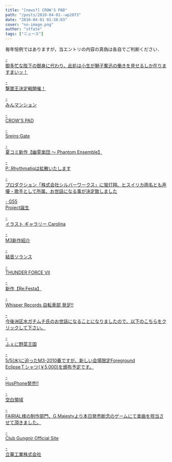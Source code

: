 ```yaml
---
title: "[news?] CROW'S PAD"
path: "/posts/2010-04-01--wp2073"
date: "2010-04-01 01:38:03"
cover: "no-image.png"
author: "stfate"
tags: ["ニュース"]
---
```


<style type="text/css">
<!--
p {white-space: pre-wrap};
-->
</style>

毎年恒例ではありますが，当エントリの内容の真偽は各自でご判断ください．

<a class="topics" href="http://sound-horizon.net/" target="_blank">- 御多忙な陛下の御身に代わり、此処は小生が獅子奮迅の働きを見せるしか在りますまいッ！</a>
<div class="news"></div>

<a class="topics" href="http://cineraria-tfs.net/" target="_blank">- 撃墜王決定戦開催！</a>
<div class="news"></div>

<a class="topics" href="http://www.rekka.jp/" target="_blank">- みんマンション</a>
<div class="news"></div>

<a class="topics" href="http://www.crowsclaw.info/" target="_blank">- CROW'S PAD</a>
<div class="news"></div>

<a class="topics" href="http://www.zephyr-cradle.info/" target="_blank">- Sreins;Gate</a>
<div class="news"></div>

<a class="topics" href="http://ui-70.sakura.ne.jp/ui-70/" target="_blank">- 夏コミ新作【幽霊楽団 ～ Phantom Ensemble】</a>
<div class="news"></div>

<a class="topics" href="http://prq.blog44.fc2.com/blog-entry-275.html" target="_blank">- P∴Rhythmatiqは拡散いたします</a>
<div class="news"></div>

<a class="topics" href="http://mure.sakura.ne.jp/cn2/ohanamibanzai.htm" target="_blank">- プロダクション「株式会社シルバーワークス」に蛍灯翔、ヒスイリカ両名とも声優・歌手として所属、お世話になる事が決定致しました</a>
<div class="news"></div>

<a class="topics" href="http://www.vivix.info/" target="_blank">- G55 Project誕生</a>
<div class="news"></div>

<a class="topics" href="http://carolina.web.infoseek.co.jp/" target="_blank">- イラスト ギャラリー Carolina</a>
<div class="news"></div>

<a class="topics" href="http://ameblo.jp/mint-jam/" target="_blank">- M3新作紹介</a>
<div class="news"></div>

<a class="topics" href="http://soranetarium.com/plankton/yuine-sorance-index.htm" target="_blank">- 結音ソランス</a>
<div class="news"></div>

<a class="topics" href="http://www.myonmyon.com/" target="_blank">- THUNDER FORCE VII</a>
<div class="news"></div>

<a class="topics" href="http://tuutenn.s66.xrea.com/" target="_blank">- 新作【Re:Festa】</a>
<div class="news"></div>

<a class="topics" href="http://www11.plala.or.jp/whispers/" target="_blank">- Whisper Records 自転車部 発足!!</a>
<div class="news"></div>

<a class="topics" href="http://kurogane-u.s341.xrea.com/" target="_blank">- 今後洲区水ガチムチ氏のお世話になることになりましたので、以下のこちらをクリックして下さい。</a>
<div class="news"></div>

<a class="topics" href="http://www.p-pr.info/" target="_blank">- ふぇに野菜王国</a>
<div class="news"></div>

<a class="topics" href="http://www.fg-eclipse.net/" target="_blank">- 5/5(水)に迫ったM3-2010春ですが、新しい会場限定Foreground EclipseＴシャツ(￥5,000)を頒布予定です。</a>
<div class="news"></div>

<a class="topics" href="http://www.hosplug.com/blog/" target="_blank">- HosPhone発売!!</a>
<div class="news"></div>

<a class="topics" href="http://blankfield.but.jp/" target="_blank">- 空白領域</a>
<div class="news"></div>

<a class="topics" href="http://www.circle-wave.net/" target="_blank">- FAIRIAL様の制作部門、G,Majestyより本日発売断念のゲームにて楽曲を担当させて頂きました。</a>
<div class="news"></div>

<a class="topics" href="http://www.gungni.com/" target="_blank">- Club Gungnir Official Site</a>
<div class="news"></div>

<a class="topics" href="http://www.rikka.co.jp/" target="_blank">- 立華工業株式会社</a>
<div class="news"></div>
